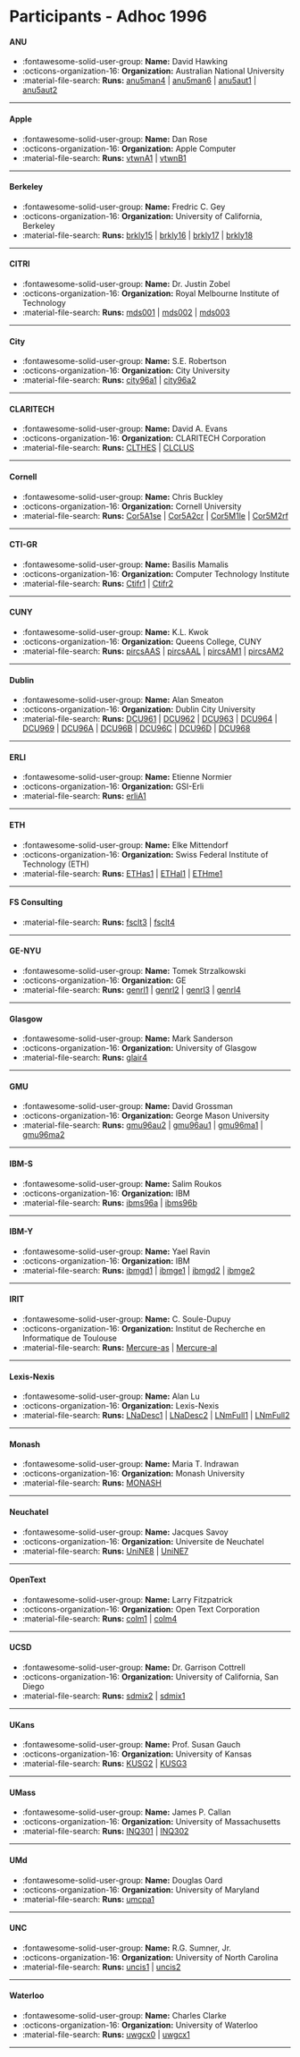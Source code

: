 # Participants - Adhoc 1996 

#### ANU
 - :fontawesome-solid-user-group: **Name:** David Hawking
 - :octicons-organization-16: **Organization:** Australian National University
 - :material-file-search: **Runs:** [anu5man4](./runs.md#anu5man4) | [anu5man6](./runs.md#anu5man6) | [anu5aut1](./runs.md#anu5aut1) | [anu5aut2](./runs.md#anu5aut2)

---
#### Apple
 - :fontawesome-solid-user-group: **Name:** Dan Rose
 - :octicons-organization-16: **Organization:** Apple Computer
 - :material-file-search: **Runs:** [vtwnA1](./runs.md#vtwna1) | [vtwnB1](./runs.md#vtwnb1)

---
#### Berkeley
 - :fontawesome-solid-user-group: **Name:** Fredric C. Gey
 - :octicons-organization-16: **Organization:** University of California, Berkeley
 - :material-file-search: **Runs:** [brkly15](./runs.md#brkly15) | [brkly16](./runs.md#brkly16) | [brkly17](./runs.md#brkly17) | [brkly18](./runs.md#brkly18)

---
#### CITRI
 - :fontawesome-solid-user-group: **Name:** Dr. Justin Zobel
 - :octicons-organization-16: **Organization:** Royal Melbourne Institute of Technology
 - :material-file-search: **Runs:** [mds001](./runs.md#mds001) | [mds002](./runs.md#mds002) | [mds003](./runs.md#mds003)

---
#### City
 - :fontawesome-solid-user-group: **Name:** S.E. Robertson
 - :octicons-organization-16: **Organization:** City University
 - :material-file-search: **Runs:** [city96a1](./runs.md#city96a1) | [city96a2](./runs.md#city96a2)

---
#### CLARITECH
 - :fontawesome-solid-user-group: **Name:** David A. Evans
 - :octicons-organization-16: **Organization:** CLARITECH Corporation
 - :material-file-search: **Runs:** [CLTHES](./runs.md#clthes) | [CLCLUS](./runs.md#clclus)

---
#### Cornell
 - :fontawesome-solid-user-group: **Name:** Chris Buckley
 - :octicons-organization-16: **Organization:** Cornell University
 - :material-file-search: **Runs:** [Cor5A1se](./runs.md#cor5a1se) | [Cor5A2cr](./runs.md#cor5a2cr) | [Cor5M1le](./runs.md#cor5m1le) | [Cor5M2rf](./runs.md#cor5m2rf)

---
#### CTI-GR
 - :fontawesome-solid-user-group: **Name:** Basilis Mamalis
 - :octicons-organization-16: **Organization:** Computer Technology Institute
 - :material-file-search: **Runs:** [Ctifr1](./runs.md#ctifr1) | [Ctifr2](./runs.md#ctifr2)

---
#### CUNY
 - :fontawesome-solid-user-group: **Name:** K.L. Kwok
 - :octicons-organization-16: **Organization:** Queens College, CUNY
 - :material-file-search: **Runs:** [pircsAAS](./runs.md#pircsaas) | [pircsAAL](./runs.md#pircsaal) | [pircsAM1](./runs.md#pircsam1) | [pircsAM2](./runs.md#pircsam2)

---
#### Dublin
 - :fontawesome-solid-user-group: **Name:** Alan Smeaton
 - :octicons-organization-16: **Organization:** Dublin City University
 - :material-file-search: **Runs:** [DCU961](./runs.md#dcu961) | [DCU962](./runs.md#dcu962) | [DCU963](./runs.md#dcu963) | [DCU964](./runs.md#dcu964) | [DCU969](./runs.md#dcu969) | [DCU96A](./runs.md#dcu96a) | [DCU96B](./runs.md#dcu96b) | [DCU96C](./runs.md#dcu96c) | [DCU96D](./runs.md#dcu96d) | [DCU968](./runs.md#dcu968)

---
#### ERLI
 - :fontawesome-solid-user-group: **Name:** Etienne Normier
 - :octicons-organization-16: **Organization:** GSI-Erli
 - :material-file-search: **Runs:** [erliA1](./runs.md#erlia1)

---
#### ETH
 - :fontawesome-solid-user-group: **Name:** Elke Mittendorf
 - :octicons-organization-16: **Organization:** Swiss Federal Institute of Technology (ETH)
 - :material-file-search: **Runs:** [ETHas1](./runs.md#ethas1) | [ETHal1](./runs.md#ethal1) | [ETHme1](./runs.md#ethme1)

---
#### FS Consulting
 - :material-file-search: **Runs:** [fsclt3](./runs.md#fsclt3) | [fsclt4](./runs.md#fsclt4)

---
#### GE-NYU
 - :fontawesome-solid-user-group: **Name:** Tomek Strzalkowski
 - :octicons-organization-16: **Organization:** GE
 - :material-file-search: **Runs:** [genrl1](./runs.md#genrl1) | [genrl2](./runs.md#genrl2) | [genrl3](./runs.md#genrl3) | [genrl4](./runs.md#genrl4)

---
#### Glasgow
 - :fontawesome-solid-user-group: **Name:** Mark Sanderson
 - :octicons-organization-16: **Organization:** University of Glasgow
 - :material-file-search: **Runs:** [glair4](./runs.md#glair4)

---
#### GMU
 - :fontawesome-solid-user-group: **Name:** David Grossman
 - :octicons-organization-16: **Organization:** George Mason University
 - :material-file-search: **Runs:** [gmu96au2](./runs.md#gmu96au2) | [gmu96au1](./runs.md#gmu96au1) | [gmu96ma1](./runs.md#gmu96ma1) | [gmu96ma2](./runs.md#gmu96ma2)

---
#### IBM-S
 - :fontawesome-solid-user-group: **Name:** Salim Roukos
 - :octicons-organization-16: **Organization:** IBM
 - :material-file-search: **Runs:** [ibms96a](./runs.md#ibms96a) | [ibms96b](./runs.md#ibms96b)

---
#### IBM-Y
 - :fontawesome-solid-user-group: **Name:** Yael Ravin
 - :octicons-organization-16: **Organization:** IBM
 - :material-file-search: **Runs:** [ibmgd1](./runs.md#ibmgd1) | [ibmge1](./runs.md#ibmge1) | [ibmgd2](./runs.md#ibmgd2) | [ibmge2](./runs.md#ibmge2)

---
#### IRIT
 - :fontawesome-solid-user-group: **Name:** C. Soule-Dupuy
 - :octicons-organization-16: **Organization:** Institut de Recherche en Informatique de Toulouse
 - :material-file-search: **Runs:** [Mercure-as](./runs.md#mercure-as) | [Mercure-al](./runs.md#mercure-al)

---
#### Lexis-Nexis
 - :fontawesome-solid-user-group: **Name:** Alan Lu
 - :octicons-organization-16: **Organization:** Lexis-Nexis
 - :material-file-search: **Runs:** [LNaDesc1](./runs.md#lnadesc1) | [LNaDesc2](./runs.md#lnadesc2) | [LNmFull1](./runs.md#lnmfull1) | [LNmFull2](./runs.md#lnmfull2)

---
#### Monash
 - :fontawesome-solid-user-group: **Name:** Maria T. Indrawan
 - :octicons-organization-16: **Organization:** Monash University
 - :material-file-search: **Runs:** [MONASH](./runs.md#monash)

---
#### Neuchatel
 - :fontawesome-solid-user-group: **Name:** Jacques Savoy
 - :octicons-organization-16: **Organization:** Universite de Neuchatel
 - :material-file-search: **Runs:** [UniNE8](./runs.md#unine8) | [UniNE7](./runs.md#unine7)

---
#### OpenText
 - :fontawesome-solid-user-group: **Name:** Larry Fitzpatrick
 - :octicons-organization-16: **Organization:** Open Text Corporation
 - :material-file-search: **Runs:** [colm1](./runs.md#colm1) | [colm4](./runs.md#colm4)

---
#### UCSD
 - :fontawesome-solid-user-group: **Name:** Dr. Garrison Cottrell
 - :octicons-organization-16: **Organization:** University of California, San Diego
 - :material-file-search: **Runs:** [sdmix2](./runs.md#sdmix2) | [sdmix1](./runs.md#sdmix1)

---
#### UKans
 - :fontawesome-solid-user-group: **Name:** Prof. Susan Gauch
 - :octicons-organization-16: **Organization:** University of Kansas
 - :material-file-search: **Runs:** [KUSG2](./runs.md#kusg2) | [KUSG3](./runs.md#kusg3)

---
#### UMass
 - :fontawesome-solid-user-group: **Name:** James P. Callan
 - :octicons-organization-16: **Organization:** University of Massachusetts
 - :material-file-search: **Runs:** [INQ301](./runs.md#inq301) | [INQ302](./runs.md#inq302)

---
#### UMd
 - :fontawesome-solid-user-group: **Name:** Douglas Oard
 - :octicons-organization-16: **Organization:** University of Maryland
 - :material-file-search: **Runs:** [umcpa1](./runs.md#umcpa1)

---
#### UNC
 - :fontawesome-solid-user-group: **Name:** R.G. Sumner, Jr.
 - :octicons-organization-16: **Organization:** University of North Carolina
 - :material-file-search: **Runs:** [uncis1](./runs.md#uncis1) | [uncis2](./runs.md#uncis2)

---
#### Waterloo
 - :fontawesome-solid-user-group: **Name:** Charles Clarke
 - :octicons-organization-16: **Organization:** University of Waterloo
 - :material-file-search: **Runs:** [uwgcx0](./runs.md#uwgcx0) | [uwgcx1](./runs.md#uwgcx1)

---
